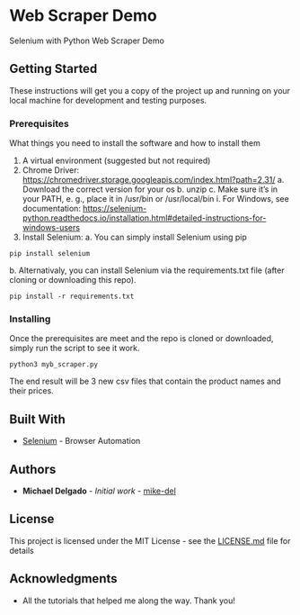 # Web Scraper Demo

Selenium with Python Web Scraper Demo

## Getting Started

These instructions will get you a copy of the project up and running on your local machine for development and testing purposes.

### Prerequisites

What things you need to install the software and how to install them

1. A virtual environment (suggested but not required)
2. Chrome Driver: https://chromedriver.storage.googleapis.com/index.html?path=2.31/
  a. Download the correct version for your os
  b. unzip
  c. Make sure it’s in your PATH, e. g., place it in /usr/bin or /usr/local/bin
    i. For Windows, see documentation: https://selenium-python.readthedocs.io/installation.html#detailed-instructions-for-windows-users
3. Install Selenium:
  a. You can simply install Selenium using pip

```
pip install selenium
```

  b. Alternativaly, you can install Selenium via the requirements.txt file (after cloning or downloading this repo).

```
pip install -r requirements.txt
```

### Installing

Once the prerequisites are meet and the repo is cloned or downloaded, simply run the script to see it work.

```
python3 myb_scraper.py
```

The end result will be 3 new csv files that contain the product names and their prices.

## Built With

* [Selenium](http://www.seleniumhq.org/) - Browser Automation

## Authors

* **Michael Delgado** - *Initial work* - [mike-del](https://github.com/mike-del)

## License

This project is licensed under the MIT License - see the [LICENSE.md](LICENSE.md) file for details

## Acknowledgments

* All the tutorials that helped me along the way. Thank you!
